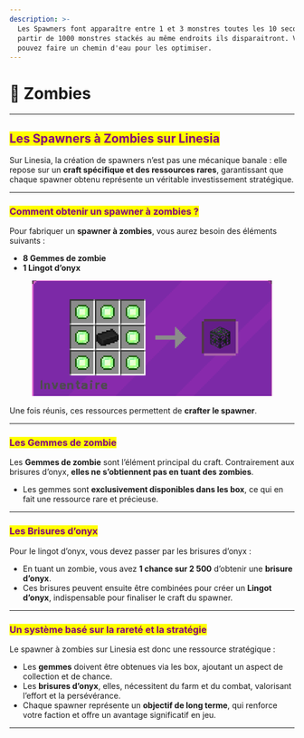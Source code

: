 ```yaml
---
description: >-
  Les Spawners font apparaître entre 1 et 3 monstres toutes les 10 secondes, a
  partir de 1000 monstres stackés au même endroits ils disparaitront. Vous
  pouvez faire un chemin d'eau pour les optimiser.
---
```


# 🧟 Zombies

***

## <mark style="color:purple;">Les Spawners à Zombies sur Linesia</mark>

Sur Linesia, la création de spawners n’est pas une mécanique banale : elle repose sur un **craft spécifique et des ressources rares**, garantissant que chaque spawner obtenu représente un véritable investissement stratégique.

***

### <mark style="color:purple;">Comment obtenir un spawner à zombies ?</mark>

Pour fabriquer un **spawner à zombies**, vous aurez besoin des éléments suivants :

* **8 Gemmes de zombie**
* **1 Lingot d’onyx**

<figure><img src="../../.gitbook/assets/image (1).png" alt=""><figcaption></figcaption></figure>

Une fois réunis, ces ressources permettent de **crafter le spawner**.&#x20;

***

### <mark style="color:purple;">Les Gemmes de zombie</mark>

Les **Gemmes de zombie** sont l’élément principal du craft. Contrairement aux brisures d’onyx, **elles ne s’obtiennent pas en tuant des zombies**.

* Les gemmes sont **exclusivement disponibles dans les box**, ce qui en fait une ressource rare et précieuse.

***

### <mark style="color:purple;">Les Brisures d’onyx</mark>

Pour le lingot d’onyx, vous devez passer par les brisures d’onyx :

* En tuant un zombie, vous avez **1 chance sur 2 500** d’obtenir une **brisure d’onyx**.
* Ces brisures peuvent ensuite être combinées pour créer un **Lingot d’onyx**, indispensable pour finaliser le craft du spawner.

***

### <mark style="color:purple;">Un système basé sur la rareté et la stratégie</mark>

Le spawner à zombies sur Linesia est donc une ressource stratégique :

* Les **gemmes** doivent être obtenues via les box, ajoutant un aspect de collection et de chance.
* Les **brisures d’onyx**, elles, nécessitent du farm et du combat, valorisant l’effort et la persévérance.
* Chaque spawner représente un **objectif de long terme**, qui renforce votre faction et offre un avantage significatif en jeu.

***

